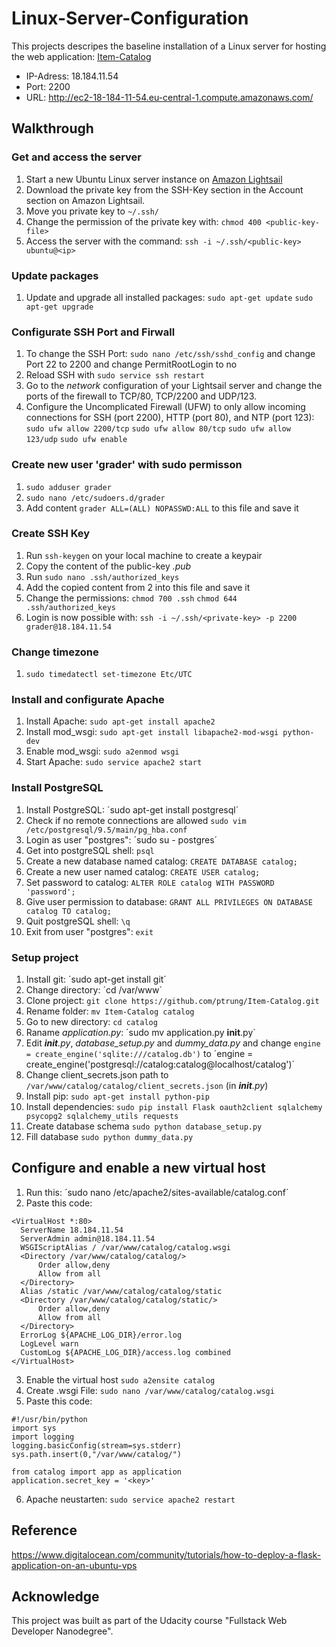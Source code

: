 # Linux-Server-Configuration

This projects descripes the baseline installation of a Linux server for hosting the web application: [Item-Catalog](https://github.com/ptrung/Item-Catalog)

* IP-Adress: 18.184.11.54
* Port: 2200
* URL: http://ec2-18-184-11-54.eu-central-1.compute.amazonaws.com/

## Walkthrough
### Get and access the server
1. Start a new Ubuntu Linux server instance on [Amazon Lightsail](https://lightsail.aws.amazon.com/)
2. Download the private key from the SSH-Key section in the Account section on Amazon Lightsail. 
3. Move you private key to `~/.ssh/`
4. Change the permission of the private key with: `chmod 400 <public-key-file>`
5. Access the server with the command: `ssh -i ~/.ssh/<public-key> ubuntu@<ip>`

### Update packages
1. Update and upgrade all installed packages: 
`sudo apt-get update`
`sudo apt-get upgrade`

### Configurate SSH Port and Firwall
1. To change the SSH Port: `sudo nano /etc/ssh/sshd_config` and change Port 22 to 2200 and change PermitRootLogin to no
2. Reload SSH with `sudo service ssh restart`
3. Go to the *network* configuration of your Lightsail server and change the ports of the firewall to TCP/80, TCP/2200 and UDP/123.
4. Configure the Uncomplicated Firewall (UFW) to only allow incoming connections for SSH (port 2200), HTTP (port 80), and NTP (port 123): 
`sudo ufw allow 2200/tcp`
`sudo ufw allow 80/tcp`
`sudo ufw allow 123/udp`
`sudo ufw enable`

### Create new user 'grader' with sudo permisson
1. `sudo adduser grader`
2. `sudo nano /etc/sudoers.d/grader` 
3. Add content `grader ALL=(ALL) NOPASSWD:ALL` to this file and save it

### Create SSH Key
1. Run `ssh-keygen` on your local machine to create a keypair 
2. Copy the content of the public-key *<key>.pub*
3. Run `sudo nano .ssh/authorized_keys`
4. Add the copied content from 2 into this file and save it
5. Change the permissions: 
`chmod 700 .ssh`
`chmod 644 .ssh/authorized_keys`
6. Login is now possible with: `ssh -i ~/.ssh/<private-key> -p 2200 grader@18.184.11.54`

### Change timezone
1. `sudo timedatectl set-timezone Etc/UTC`

### Install and configurate Apache
1. Install Apache: `sudo apt-get install apache2`
2. Install mod_wsgi: `sudo apt-get install libapache2-mod-wsgi python-dev`
3. Enable mod_wsgi: `sudo a2enmod wsgi`
4. Start Apache: `sudo service apache2 start`

### Install PostgreSQL
1. Install PostgreSQL: ´sudo apt-get install postgresql´
2. Check if no remote connections are allowed `sudo vim /etc/postgresql/9.5/main/pg_hba.conf`
3. Login as user "postgres": ´sudo su - postgres´
4. Get into postgreSQL shell: `psql`
5. Create a new database named catalog: `CREATE DATABASE catalog;`
6. Create a new user named catalog: `CREATE USER catalog;`
7. Set password to catalog: `ALTER ROLE catalog WITH PASSWORD 'password';`
8. Give user permission to database: `GRANT ALL PRIVILEGES ON DATABASE catalog TO catalog;`
9. Quit postgreSQL shell: `\q`
10. Exit from user "postgres": `exit`

### Setup project
1. Install git: ´sudo apt-get install git´
2. Change directory: ´cd /var/www`
3. Clone project: `git clone https://github.com/ptrung/Item-Catalog.git`
4. Rename folder: `mv Item-Catalog catalog`
4. Go to new directory: `cd catalog`
5. Raname *application.py*: ´sudo mv application.py __init__.py`
6. Edit *__init__.py*, *database_setup.py* and *dummy_data.py* and change `engine = create_engine('sqlite:///catalog.db')` to ´engine = create_engine('postgresql://catalog:catalog@localhost/catalog')`
7. Change client_secrets.json path to `/var/www/catalog/catalog/client_secrets.json` (in *__init__.py*)
8. Install pip: `sudo apt-get install python-pip`
9. Install dependencies: `sudo pip install Flask oauth2client sqlalchemy psycopg2 sqlalchemy_utils requests`
10. Create database schema `sudo python database_setup.py`
11. Fill database `sudo python dummy_data.py`

## Configure and enable a new virtual host
1. Run this: ´sudo nano /etc/apache2/sites-available/catalog.conf´
2. Paste this code: 
  ```
<VirtualHost *:80>
	ServerName 18.184.11.54
	ServerAdmin admin@18.184.11.54
	WSGIScriptAlias / /var/www/catalog/catalog.wsgi
	<Directory /var/www/catalog/catalog/>
		Order allow,deny
		Allow from all
	</Directory>
	Alias /static /var/www/catalog/catalog/static
	<Directory /var/www/catalog/catalog/static/>
		Order allow,deny
		Allow from all
	</Directory>
	ErrorLog ${APACHE_LOG_DIR}/error.log
	LogLevel warn
	CustomLog ${APACHE_LOG_DIR}/access.log combined
</VirtualHost>
  ```
3. Enable the virtual host `sudo a2ensite catalog`
4. Create .wsgi File: `sudo nano /var/www/catalog/catalog.wsgi`
5. Paste this code: 
```
#!/usr/bin/python
import sys
import logging
logging.basicConfig(stream=sys.stderr)
sys.path.insert(0,"/var/www/catalog/")

from catalog import app as application
application.secret_key = '<key>'
  ```
6. Apache neustarten: `sudo service apache2 restart`

## Reference
https://www.digitalocean.com/community/tutorials/how-to-deploy-a-flask-application-on-an-ubuntu-vps

## Acknowledge

This project was built as part of the Udacity course "Fullstack Web Developer Nanodegree". 
